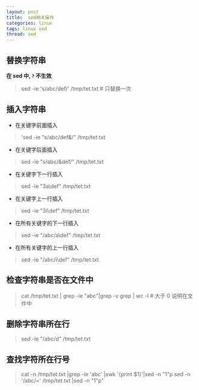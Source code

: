 ```yaml
---
layout: post
title:  sed相关操作
categories: linux
tags: linux sed
thread: sed
---
```


## 替换字符串
**在 sed 中, `?` 不生效**

> sed -ie 's/abc/def/' /tmp/tet.txt # 只替换一次

## 插入字符串
* 在关键字前面插入

> 'sed -ie "s/abc/def&/" /tmp/tet.txt

* 在关键字后面插入

> sed -ie "s/abc/&def/" /tmp/tet.txt

* 在关键字下一行插入

> sed -ie "3a\def" /tmp/tet.txt

* 在关键字上一行插入

> sed -ie "3i\def" /tmp/tet.txt

* 在所有关键字的下一行插入

> sed -ie "/abc/a\\def" /tmp/tet.txt

* 在所有关键字的上一行插入

> sed -ie "/abc/i\\def" /tmp/tet.txt

## 检查字符串是否在文件中
> cat /tmp/tet.txt | grep -ie "abc"|grep -v grep | wc -l # 大于 0 说明在文件中

## 删除字符串所在行
> sed -ie "/abc/d" /tmp/tet.txt

## 查找字符所在行号
> cat -n /tmp/tet.txt |grep -ie 'abc' |awk '{print $1}'|sed -n "1"p
> sed -n '/abc/=' /tmp/tet.txt |sed -n \"1\"p"

